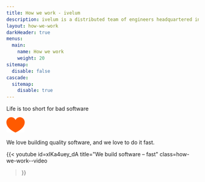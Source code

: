 ```yaml
---
title: How we work - ivelum
description: ivelum is a distributed team of engineers headquartered in Vilnius, Lithuania. We've been helping both start-ups and established businesses build their products since 2003
layout: how-we-work
darkHeader: true
menus:
  main:
    name: How we work
    weight: 20
sitemap:
  disable: false
cascade:
  sitemap:
    disable: true
---
```


Life is too short for bad software

![Heart](img/heart.svg)

We love building quality software, and we love to do it fast.

{{< youtube
  id=xIKa4uey_dA
  title="We build software – fast"
  class=how-we-work--video
>}}
